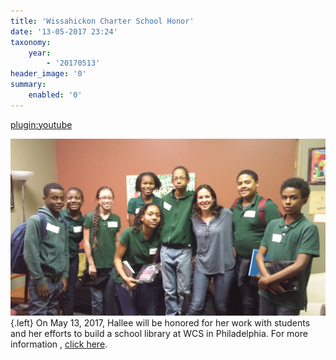 ```yaml
---
title: 'Wissahickon Charter School Honor'
date: '13-05-2017 23:24'
taxonomy:
    year:
        - '20170513'
header_image: '0'
summary:
    enabled: '0'
---
```


[plugin:youtube](https://www.youtube.com/watch?v=BUH20PhuNow)

![](WCSPhoto.jpg?cropResize=300,300){.left} On May 13, 2017, Hallee will be honored for her work with students and her efforts to build a school library at WCS in Philadelphia. For more information , [click here](https://www.youtube.com/watch?v=BUH20PhuNow).
